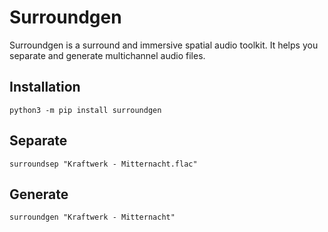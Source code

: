 # Surroundgen

Surroundgen is a surround and immersive spatial audio toolkit. It helps you separate and generate multichannel audio files.

## Installation

`python3 -m pip install surroundgen`

## Separate

`surroundsep "Kraftwerk - Mitternacht.flac"`

## Generate

`surroundgen "Kraftwerk - Mitternacht"`
